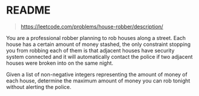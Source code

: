 README
====

> https://leetcode.com/problems/house-robber/description/

  You are a professional robber planning to rob houses along a street. Each house has a certain amount of money stashed, the only constraint stopping you from robbing each of them is that adjacent houses have security system connected and it will automatically contact the police if two adjacent houses were broken into on the same night.

  Given a list of non-negative integers representing the amount of money of each house, determine the maximum amount of money you can rob tonight without alerting the police. 
   
   